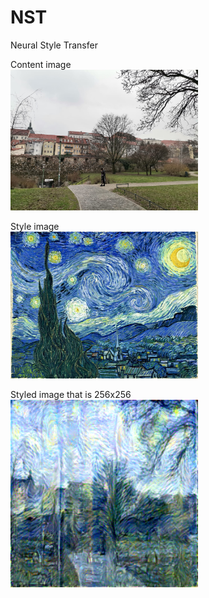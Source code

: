 # NST
Neural Style Transfer

Content image <br/>
<img src='/pics/cityview.jpeg' alt='image' title='content image' style='width: 300px'>

Style image <br/>
<img src='/pics/Vincent_van_Gogh_368.jpg' alt='image2' title='style image' style='width: 300px'>

Styled image that is 256x256 <br/>
<img src='/gen_pics/step10_generated.png' alt='nstimage' title='styled image' style='width: 300px'>
